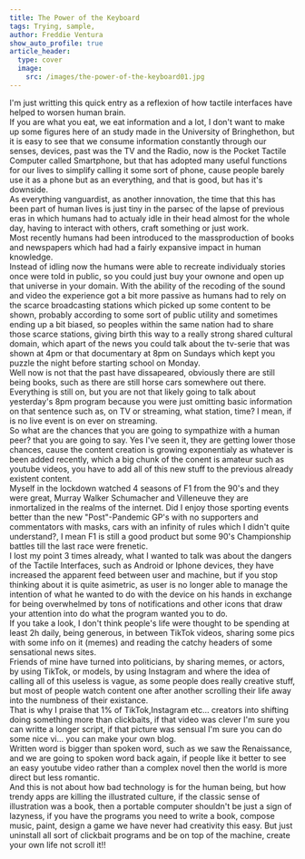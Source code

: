 ```yaml
---
title: The Power of the Keyboard 
tags: Trying, sample, 
author: Freddie Ventura
show_auto_profile: true
article_header:
  type: cover
  image:
    src: /images/the-power-of-the-keyboard01.jpg
---
```


I'm just writting this quick entry as a reflexion of how tactile interfaces have helped to worsen human brain.  
If you are what you eat, we eat information and a lot, I don't want to make up some figures here of an study made in the University of Bringhethon, but it is easy to see that we consume information constantly through our senses, devices, past was the TV and the Radio, now is the Pocket Tactile Computer called Smartphone, but that has adopted many useful functions for our lives to simplify calling it some sort of phone, cause people barely use it as a phone but as an everything, and that is good, but has it's downside.  
As everything vanguardist, as another innovation, the time that this has been part of human lives is just tiny in the parsec of the lapse of previous eras in which humans had to actualy idle in their head almost for the whole day, having to interact with others, craft something or just work.  
Most recently humans had been introduced to the massproduction of books and newspapers which had had a fairly expansive impact in human knowledge.  
Instead of idling now the humans were able to recreate individualy stories once were told in public, so you could just buy your ownone and open up that universe in your domain. With the ability of the recoding of the sound and video the experience got a bit more passive as humans had to rely on the scarce broadcasting stations which picked up some content to be shown, probably according to some sort of public utility and sometimes ending up a bit biased, so peoples within the same nation had to share those scarce stations, giving birth this way to a really strong shared cultural domain, which apart of the news you could talk about the tv-serie that was shown at 4pm or that documentary at 8pm on Sundays which kept you puzzle the night before starting school on Monday.  
Well now is not that the past have dissapeared, obviously there are still being books, such as there are still horse cars somewhere out there. Everything is still on, but you are not that likely going to talk about yesterday's 8pm program because you were just omitting basic information on that sentence such as, on TV or streaming, what station, time? I mean, if is no live event is on ever on streaming.  
So what are the chances that you are going to sympathize with a human peer? that you are going to say. Yes I've seen it, they are getting lower those chances, cause the content creation is growing exponentialy as whatever is been added recently, which a big chunk of the conent is amateur such as youtube videos, you have to add all of this new stuff to the previous already existent content.  
Myself in the lockdown watched 4 seasons of F1 from the 90's and they were great, Murray Walker Schumacher and Villeneuve they are inmortalized in the realms of the internet. Did I enjoy those sporting events better than the new "Post"-Pandemic GP's with no supporters and commentators with masks, cars with an infinity of rules which I didn't quite understand?, I mean F1 is still a good product but some 90's Championship battles till the last race were frenetic.  
I lost my point 3 times already, what I wanted to talk was about the dangers of the Tactile Interfaces, such as Android or Iphone devices, they have increased the apparent feed between user and machine, but if you stop thinking about it is quite asimetric, as user is no longer able to manage the intention of what he wanted to do with the device on his hands in exchange for being overwhelmed by tons of notifications and other icons that draw your attention into do what the program wanted you to do.   
If you take a look, I don't think people's life were thought to be spending at least 2h daily, being generous, in between TikTok videos, sharing some pics with some info on it (memes) and reading the catchy headers of some sensational news sites.   
Friends of mine have turned into politicians, by sharing memes, or actors, by using TikTok, or models, by using Instagram and where the idea of calling all of this useless is vague, as some people does really creative stuff, but most of people watch content one after another scrolling their life away into the numbness of their existance.  
That is why I praise that 1% of TikTok,Instagram etc... creators into shifting doing something more than clickbaits, if that video was clever I'm sure you can writte a longer script, if that picture was sensual I'm sure you can do some nice vi...  you can make your own blog.   
Written word is bigger than spoken word, such as we saw the Renaissance, and we are going to spoken word back again, if people like it better to see an easy youtube video rather than a complex novel then the world is more direct but less romantic.   
And this is not about how bad technology is for the human being, but how trendy apps are killing the illustrated culture, if the classic sense of illustration was a book, then a portable computer shouldn't be just a sign of lazyness, if you have the programs you need to write a book, compose music, paint, design a game we have never had creativity this easy. But just uninstall all sort of clickbait programs and be on top of the machine, create your own life not scroll it!!
 
